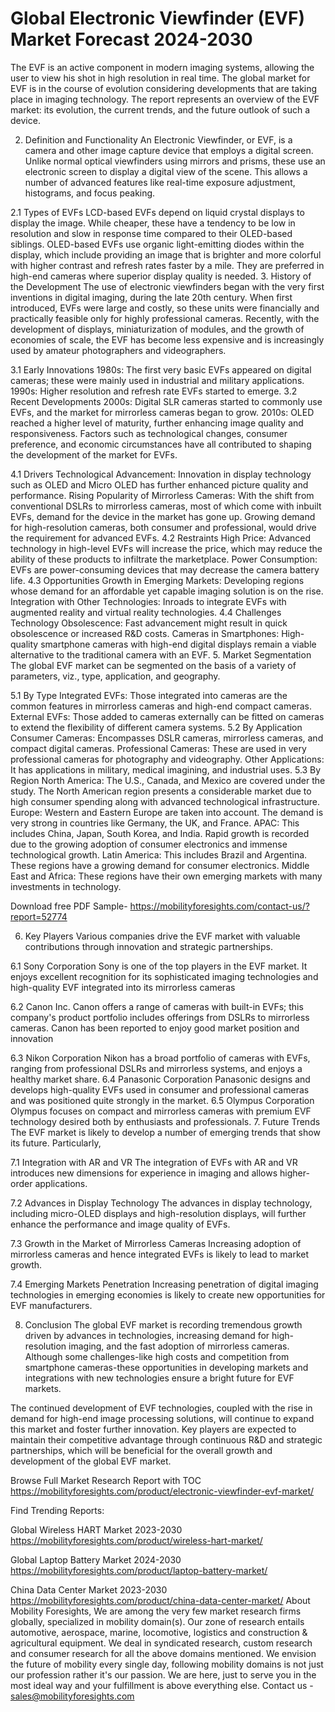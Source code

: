 # Global Electronic Viewfinder (EVF) Market Forecast 2024-2030 #
The EVF is an active component in modern imaging systems, allowing the user to view his shot in high resolution in real time. The global market for EVF is in the course of evolution considering developments that are taking place in imaging technology. The report represents an overview of the EVF market: its evolution, the current trends, and the future outlook of such a device.

2. Definition and Functionality
An Electronic Viewfinder, or EVF, is a camera and other image capture device that employs a digital screen. Unlike normal optical viewfinders using mirrors and prisms, these use an electronic screen to display a digital view of the scene. This allows a number of advanced features like real-time exposure adjustment, histograms, and focus peaking.

2.1 Types of EVFs
LCD-based EVFs depend on liquid crystal displays to display the image. While cheaper, these have a tendency to be low in resolution and slow in response time compared to their OLED-based siblings. OLED-based EVFs use organic light-emitting diodes within the display, which include providing an image that is brighter and more colorful with higher contrast and refresh rates faster by a mile. They are preferred in high-end cameras where superior display quality is needed. 3. History of the Development
The use of electronic viewfinders began with the very first inventions in digital imaging, during the late 20th century. When first introduced, EVFs were large and costly, so these units were financially and practically feasible only for highly professional cameras. Recently, with the development of displays, miniaturization of modules, and the growth of economies of scale, the EVF has become less expensive and is increasingly used by amateur photographers and videographers.

3.1 Early Innovations
1980s: The first very basic EVFs appeared on digital cameras; these were mainly used in industrial and military applications.
1990s: Higher resolution and refresh rate EVFs started to emerge.
3.2 Recent Developments
2000s: Digital SLR cameras started to commonly use EVFs, and the market for mirrorless cameras began to grow.
2010s: OLED reached a higher level of maturity, further enhancing image quality and responsiveness.
Factors such as technological changes, consumer preference, and economic circumstances have all contributed to shaping the development of the market for EVFs.

4.1 Drivers
Technological Advancement: Innovation in display technology such as OLED and Micro OLED has further enhanced picture quality and performance.
Rising Popularity of Mirrorless Cameras: With the shift from conventional DSLRs to mirrorless cameras, most of which come with inbuilt EVFs, demand for the device in the market has gone up.
Growing demand for high-resolution cameras, both consumer and professional, would drive the requirement for advanced EVFs.
4.2 Restraints
High Price: Advanced technology in high-level EVFs will increase the price, which may reduce the ability of these products to infiltrate the marketplace.
Power Consumption: EVFs are power-consuming devices that may decrease the camera battery life.
4.3 Opportunities
Growth in Emerging Markets: Developing regions whose demand for an affordable yet capable imaging solution is on the rise. Integration with Other Technologies: Inroads to integrate EVFs with augmented reality and virtual reality technologies. 4.4 Challenges Technology Obsolescence: Fast advancement might result in quick obsolescence or increased R&D costs. Cameras in Smartphones: High-quality smartphone cameras with high-end digital displays remain a viable alternative to the traditional camera with an EVF.
5. Market Segmentation
The global EVF market can be segmented on the basis of a variety of parameters, viz., type, application, and geography.

5.1 By Type
Integrated EVFs: Those integrated into cameras are the common features in mirrorless cameras and high-end compact cameras.
External EVFs: Those added to cameras externally can be fitted on cameras to extend the flexibility of different camera systems.
5.2 By Application
Consumer Cameras: Encompasses DSLR cameras, mirrorless cameras, and compact digital cameras.
Professional Cameras: These are used in very professional cameras for photography and videography.
Other Applications: It has applications in military, medical imagining, and industrial uses.
5.3 By Region
North America: The U.S., Canada, and Mexico are covered under the study. The North American region presents a considerable market due to high consumer spending along with advanced technological infrastructure.
Europe: Western and Eastern Europe are taken into account. The demand is very strong in countries like Germany, the UK, and France.
APAC: This includes China, Japan, South Korea, and India. Rapid growth is recorded due to the growing adoption of consumer electronics and immense technological growth.
Latin America: This includes Brazil and Argentina. These regions have a growing demand for consumer electronics.
Middle East and Africa: These regions have their own emerging markets with many investments in technology.

Download free PDF Sample- https://mobilityforesights.com/contact-us/?report=52774

6. Key Players
Various companies drive the EVF market with valuable contributions through innovation and strategic partnerships.

6.1 Sony Corporation
Sony is one of the top players in the EVF market. It enjoys excellent recognition for its sophisticated imaging technologies and high-quality EVF integrated into its mirrorless cameras

6.2 Canon Inc.
Canon offers a range of cameras with built-in EVFs; this company's product portfolio includes offerings from DSLRs to mirrorless cameras. Canon has been reported to enjoy good market position and innovation

6.3 Nikon Corporation
Nikon has a broad portfolio of cameras with EVFs, ranging from professional DSLRs and mirrorless systems, and enjoys a healthy market share.
6.4 Panasonic Corporation
Panasonic designs and develops high-quality EVFs used in consumer and professional cameras and was positioned quite strongly in the market.
6.5 Olympus Corporation
Olympus focuses on compact and mirrorless cameras with premium EVF technology desired both by enthusiasts and professionals.
7. Future Trends
The EVF market is likely to develop a number of emerging trends that show its future. Particularly,

7.1 Integration with AR and VR
The integration of EVFs with AR and VR introduces new dimensions for experience in imaging and allows higher-order applications.

7.2 Advances in Display Technology
The advances in display technology, including micro-OLED displays and high-resolution displays, will further enhance the performance and image quality of EVFs.

7.3 Growth in the Market of Mirrorless Cameras
Increasing adoption of mirrorless cameras and hence integrated EVFs is likely to lead to market growth.

7.4 Emerging Markets Penetration
Increasing penetration of digital imaging technologies in emerging economies is likely to create new opportunities for EVF manufacturers.

8. Conclusion
The global EVF market is recording tremendous growth driven by advances in technologies, increasing demand for high-resolution imaging, and the fast adoption of mirrorless cameras. Although some challenges-like high costs and competition from smartphone cameras-these opportunities in developing markets and integrations with new technologies ensure a bright future for EVF markets.

The continued development of EVF technologies, coupled with the rise in demand for high-end image processing solutions, will continue to expand this market and foster further innovation. Key players are expected to maintain their competitive advantage through continuous R&D and strategic partnerships, which will be beneficial for the overall growth and development of the global EVF market.


Browse Full Market Research Report with TOC https://mobilityforesights.com/product/electronic-viewfinder-evf-market/

Find Trending Reports:


Global Wireless HART Market 2023-2030 https://mobilityforesights.com/product/wireless-hart-market/


Global Laptop Battery Market 2024-2030 https://mobilityforesights.com/product/laptop-battery-market/


China Data Center Market 2023-2030 https://mobilityforesights.com/product/china-data-center-market/
About Mobility Foresights,
We are among the very few market research firms globally, specialized in mobility domain(s). Our zone of research entails automotive, aerospace, marine, locomotive, logistics and construction & agricultural equipment. We deal in syndicated research, custom research and consumer research for all the above domains mentioned.
We envision the future of mobility every single day, following mobility domains is not just our profession rather it's our passion. We are here, just to serve you in the most ideal way and your fulfillment is above everything else. Contact us -  sales@mobilityforesights.com 

